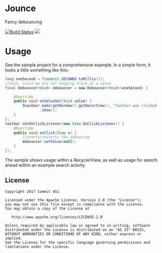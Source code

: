 # Jounce
Fancy debouncing

[![Build Status](https://travis-ci.org/Commit451/Jounce.svg?branch=master)](https://travis-ci.org/Commit451/Jounce)
[![](https://jitpack.io/v/Commit451/Jounce.svg)](https://jitpack.io/#Commit451/Jounce)

# Usage
See the sample project for a comprehensive example.
In a simple form, it looks a little something like this:
```java
long oneSecond = TimeUnit.SECONDS.toMillis(1);
//Void, since we are not keeping track of a value
final Debouncer<Void> debouncer = new Debouncer<Void>(oneSecond) {

    @Override
    public void onValueSet(Void value) {
        Snackbar.make(getWindow().getDecorView(), "Toolbar was clicked 1 second ago", Snackbar.LENGTH_SHORT)
                .show();
    }
};
toolbar.setOnClickListener(new View.OnClickListener() {
    @Override
    public void onClick(View v) {
        //starts/restarts the deboucing
        debouncer.setValue(null);
    }
});
```
The sample shows usage within a RecyclerView, as well as usage for search ahead within an example search activity

License
--------

    Copyright 2017 Commit 451

    Licensed under the Apache License, Version 2.0 (the "License");
    you may not use this file except in compliance with the License.
    You may obtain a copy of the License at

       http://www.apache.org/licenses/LICENSE-2.0

    Unless required by applicable law or agreed to in writing, software
    distributed under the License is distributed on an "AS IS" BASIS,
    WITHOUT WARRANTIES OR CONDITIONS OF ANY KIND, either express or implied.
    See the License for the specific language governing permissions and
    limitations under the License.
